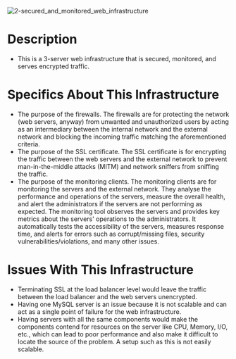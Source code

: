 
![2-secured_and_monitored_web_infrastructure](https://github.com/FOXAYA/alx-system_engineering-devops/assets/75582176/527e59a0-788c-4772-a726-bd53137d9167)

# Description
- This is a 3-server web infrastructure that is secured, monitored, and serves encrypted traffic.

# Specifics About This Infrastructure
- The purpose of the firewalls.
  The firewalls are for protecting the network (web servers, anyway) from unwanted and unauthorized users by acting as an  intermediary between the internal network and the external network and blocking the incoming traffic matching the
  aforementioned criteria.
- The purpose of the SSL certificate.
  The SSL certificate is for encrypting the traffic between the web servers and the external network to prevent
  man-in-the-middle attacks (MITM) and network sniffers from sniffing the traffic.
- The purpose of the monitoring clients.
  The monitoring clients are for monitoring the servers and the external network.
  They analyse the performance and operations of the servers, measure the overall health, and alert the administrators if  the servers are not performing as expected. The monitoring tool observes the servers and provides key metrics about the  servers' operations to the administrators. It automatically tests the accessibility of the servers, measures response
  time, and alerts for errors such as corrupt/missing files, security vulnerabilities/violations, and many other issues.
# Issues With This Infrastructure
- Terminating SSL at the load balancer level would leave the traffic between the load balancer and the web servers unencrypted.
- Having one MySQL server is an issue because it is not scalable and can act as a single point of failure for the web infrastructure.
- Having servers with all the same components would make the components contend for resources on the server like CPU, Memory, I/O, etc., which can lead to poor performance and also make it difficult to locate the source of the problem. A setup such as this is not easily scalable.
